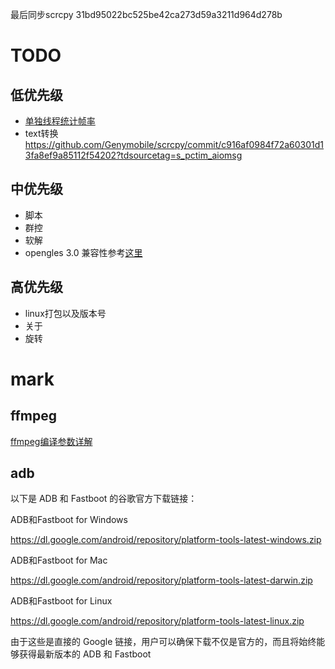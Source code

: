 最后同步scrcpy 31bd95022bc525be42ca273d59a3211d964d278b

# TODO
## 低优先级
- [单独线程统计帧率](https://github.com/Genymobile/scrcpy/commit/e2a272bf99ecf48fcb050177113f903b3fb323c4)
- text转换 https://github.com/Genymobile/scrcpy/commit/c916af0984f72a60301d13fa8ef9a85112f54202?tdsourcetag=s_pctim_aiomsg

## 中优先级
- 脚本
- 群控
- 软解
- opengles 3.0 兼容性参考[这里](https://github.com/libretro/glsl-shaders/blob/master/nnedi3/shaders/yuv-to-rgb-2x.glsl)

## 高优先级
- linux打包以及版本号
- 关于
- 旋转

# mark
## ffmpeg
[ffmpeg编译参数详解](https://www.cnblogs.com/wainiwann/p/4204230.html)

## adb
以下是 ADB 和 Fastboot 的谷歌官方下载链接：

ADB和Fastboot for Windows

https://dl.google.com/android/repository/platform-tools-latest-windows.zip

ADB和Fastboot for Mac

https://dl.google.com/android/repository/platform-tools-latest-darwin.zip

ADB和Fastboot for Linux

https://dl.google.com/android/repository/platform-tools-latest-linux.zip

由于这些是直接的 Google 链接，用户可以确保下载不仅是官方的，而且将始终能够获得最新版本的 ADB 和 Fastboot
